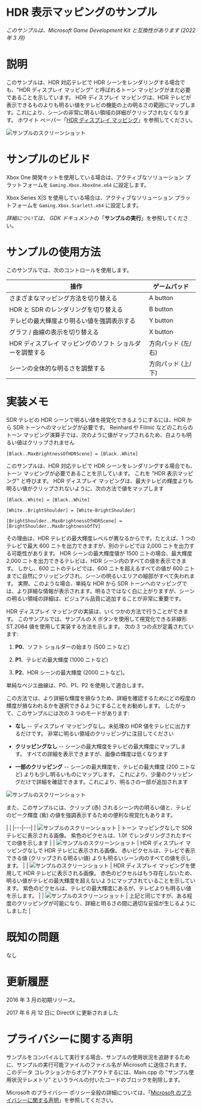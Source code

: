 # HDR 表示マッピングのサンプル

*このサンプルは、Microsoft Game Development Kit と互換性があります (2022 年 3 月)*

# 説明

このサンプルは、HDR 対応テレビで HDR シーンをレンダリングする場合でも、"HDR ディスプレイ マッピング" と呼ばれるトーン マッピングがまだ必要であることを示しています。 HDR ディスプレイ マッピングは、HDR テレビが表示できるものよりも明るい値をテレビの機能の上の明るさの範囲にマップします。これにより、シーンの非常に明るい領域の詳細がクリップされなくなります。 ホワイト ペーパー「[HDR ディスプレイ マッピング](http://aka.ms/hdr-display-mapping)」を参照してください。

![サンプルのスクリーンショット](./media/image1.png)

# サンプルのビルド

Xbox One 開発キットを使用している場合は、アクティブなソリューション プラットフォームを `Gaming.Xbox.XboxOne.x64` に設定します。

Xbox Series X|S を使用している場合は、アクティブなソリューション プラットフォームを `Gaming.Xbox.Scarlett.x64` に設定します。

*詳細については、* *GDK ドキュメント*の「__サンプルの実行__」を参照してください。

# サンプルの使用方法

このサンプルでは、次のコントロールを使用します。

| 操作 | ゲームパッド |
|---|---|
| さまざまなマッピング方法を切り替える | A button |
| HDR と SDR のレンダリングを切り替える | B button |
| テレビの最大輝度より明るい値を強調表示する | Y button |
| グラフ / 曲線の表示を切り替える | X button |
| HDR ディスプレイ マッピングのソフト ショルダーを調整する | 方向パッド (左/右) |
| シーンの全体的な明るさを調整する | 方向パッド (上/下) |

# 実装メモ

SDR テレビの HDR シーンで明るい値を視覚化できるようにするには、HDR から SDR トーンへのマッピングが必要です。 Reinhard や Filmic などのこれらのトーン マッピング演算子では、次のように値がマップされるため、白よりも明るい値はクリップされません

```
[Black..MaxBrightnessOfHDRScene] = [Black..White]
```


このサンプルは、HDR 対応テレビで HDR シーンをレンダリングする場合でも、トーン マッピングが必要であることを示しています。 これを "HDR 表示マッピング" と呼びます。 HDR ディスプレイ マッピングは、最大テレビの輝度よりも明るい値がクリップされないように、次の方法で値をマップします

```
[Black..White] = [Black..White]

[White..BrightShoulder] = [White-BrightShoulder]

[BrightShoulder..MaxBrightnessOfHDRScene] = [BrightShoulder..MaxBrightnessOfTV]
```


その理由は、HDR テレビの最大輝度レベルが異なるからです。たとえば、1 つのテレビで最大 600 ニトを出力できますが、別のテレビでは 2,000 ニトを出力する可能性があります。 HDR シーンの最大輝度値が 1500 ニトの場合、最大輝度 2,000 ニトを出力できるテレビは、HDR シーン内のすべての値を表示できます。 しかし、600 ニトのテレビでは、600 ニトを超えるすべての値が 600 ニトまでに自然にクリッピングされ、シーンの明るいエリアの細部がすべて失われます。 実際、このような場合、単純な HDR から SDR トーンへのマッピングでは、より詳細な情報が表示されます。明るさではなく白に上がりますが、シーンの明るい領域の詳細は、ビジュアル品質に追加することが非常に重要です。

HDR ディスプレイ マッピングの実装は、いくつかの方法で行うことができます。 このサンプルでは、サンプルの X ボタンを使用して視覚化できる非線形 ST.2084 値を使用して実装する方法を示します。 次の 3 つの点が定義されています:

1. **P0**、ソフト ショルダーの始まり (500 ニトなど)

2. **P1**、テレビの最大輝度 (1000 ニトなど)

3. **P2**、HDR シーンの最大輝度 (2000 ニトなど)。

単純なベジエ曲線は、P0、P1、P2 を使用して適合します。

この方法では、より詳細な輝度を損なうため、詳細を確認するためにどの程度の輝度が損なわれるかを選択できるようにすることをお勧めします。 したがって、このサンプルには次の 3 つのモードがあります:

- **なし** -- ディスプレイ マッピングなし。未処理の HDR 値をテレビに出力するだけです。 非常に明るい領域のクリッピングに注目してください

- **クリッピングなし** -- シーンの最大輝度をテレビの最大輝度にマップします。 すべての詳細を表示できますが、画像の輝度は低くなります

- **一部のクリッピング** -- シーンの最大輝度を、テレビの最大輝度 (200 ニトなど) よりも少し明るいものにマップします。 これにより、少量のクリッピングだけで詳細を確認できます。これにより、明るさの一部が追加されます

![サンプルのスクリーンショット](./media/image2.png)

また、このサンプルには、クリップ (赤) されるシーン内の明るい値と、テレビのピーク輝度 (紫) の値を強調表示するための便利な視覚化もあります。

|  |
|---|---|
| ![サンプルのスクリーンショット](./media/image3.jpeg) | トーン マッピングなしで SDR テレビに表示される画像。 紫色のピクセルは、1.0f でレンダリングされたすべての値を示します |
| ![サンプルのスクリーンショット](./media/image4.jpeg) | HDR ディスプレイ マッピングなしで HDR テレビに表示される画像。 赤いピクセルは、テレビで表示できる値 (クリップされる明るい値) よりも明るいシーン内のすべての値を示します。 |
| ![サンプルのスクリーンショット](./media/image5.jpeg) | HDR ディスプレイ マッピングを使用して HDR テレビに表示される画像。 赤色のピクセルはもう存在しないため、明るい値がテレビの最大輝度を超えないようにマップされていることを示しています。 紫色のピクセルは、テレビの最大輝度にあるが、テレビよりも明るい値を示します。 |
| ![サンプルのスクリーンショット](./media/image6.jpeg) | 上記と同じですが、ある程度のクリッピングが可能になり、詳細と明るさの間に適切な妥協が生じるようにしました |

# 既知の問題

なし

# 更新履歴

2016 年 3 月の初期リリース。

2017 年 6 月 12 日に DirectX に更新されました

# プライバシーに関する声明

サンプルをコンパイルして実行する場合、サンプルの使用状況を追跡するために、サンプルの実行可能ファイルのファイル名が Microsoft に送信されます。 このデータ コレクションからオプトアウトするには、Main.cpp の "サンプル使用状況テレメトリ" というラベルの付いたコードのブロックを削除します。

Microsoft のプライバシー ポリシー全般の詳細については、「[Microsoft のプライバシーに関する声明](https://privacy.microsoft.com/en-us/privacystatement/)」を参照してください。



